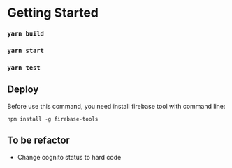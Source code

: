 # Getting Started

### `yarn build`

### `yarn start`

### `yarn test`

## Deploy

Before use this command, you need install firebase tool with command line:

```
npm install -g firebase-tools
```

## To be refactor

- Change cognito status to hard code
